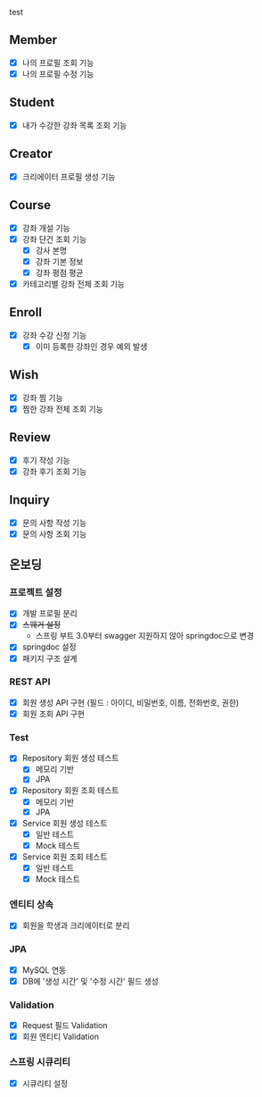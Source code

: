 test
## Member
- [x] 나의 프로필 조회 기능
- [x] 나의 프로필 수정 기능

## Student
- [x] 내가 수강한 강좌 목록 조회 기능

## Creator
- [x] 크리에이터 프로필 생성 기능

## Course
- [x] 강좌 개설 기능 
- [x] 강좌 단건 조회 기능
  - [x] 강사 본명
  - [x] 강좌 기본 정보 
  - [x] 강좌 평점 평균
- [x] 카테고리별 강좌 전체 조회 기능

## Enroll
- [x] 강좌 수강 신청 기능
  - [x] 이미 등록한 강좌인 경우 예외 발생

## Wish
- [x] 강좌 찜 기능 
- [x] 찜한 강좌 전체 조회 기능 

## Review
- [x] 후기 작성 기능
- [x] 강좌 후기 조회 기능

## Inquiry
- [x] 문의 사항 작성 기능
- [x] 문의 사항 조회 기능

## 온보딩
### 프로젝트 설정
- [x] 개발 프로필 분리
- [x] ~~스웨거 설정~~
  - 스프링 부트 3.0부터 swagger 지원하지 않아 springdoc으로 변경
- [x] springdoc 설정
- [x] 패키지 구조 설계

### REST API
- [x] 회원 생성 API 구현 (필드 : 아이디, 비밀번호, 이름, 전화번호, 권한)
- [x] 회원 조회 API 구현 

### Test
- [x] Repository 회원 생성 테스트
  - [x] 메모리 기반
  - [x] JPA
- [x] Repository 회원 조회 테스트
  - [x] 메모리 기반
  - [x] JPA 
- [x] Service 회원 생성 테스트
  - [x] 일반 테스트
  - [x] Mock 테스트
- [x] Service 회원 조회 테스트
  - [x] 일반 테스트
  - [x] Mock 테스트

### 엔티티 상속
- [x] 회원을 학생과 크리에이터로 분리

### JPA
- [x] MySQL 연동
- [x] DB에 '생성 시간' 및 '수정 시간' 필드 생성

### Validation
- [x] Request 필드 Validation
- [x] 회원 엔티티 Validation

### 스프링 시큐리티
- [x] 시큐리티 설정
